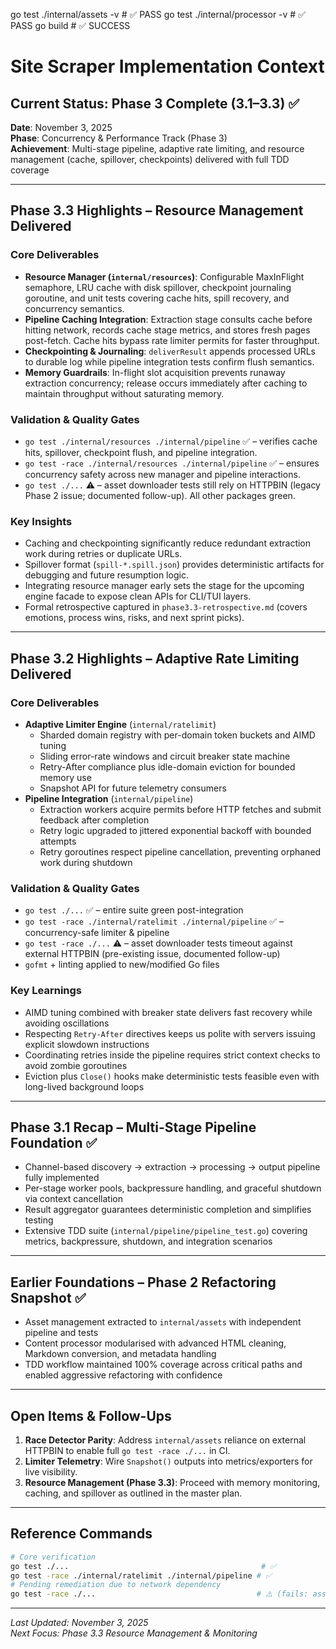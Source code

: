 go test ./internal/assets -v # ✅ PASS
go test ./internal/processor -v # ✅ PASS
go build # ✅ SUCCESS

# Site Scraper Implementation Context

## Current Status: Phase 3 Complete (3.1–3.3) ✅

**Date**: November 3, 2025  
**Phase**: Concurrency & Performance Track (Phase 3)  
**Achievement**: Multi-stage pipeline, adaptive rate limiting, and resource management (cache, spillover, checkpoints) delivered with full TDD coverage

---

## Phase 3.3 Highlights – Resource Management Delivered

### Core Deliverables

- **Resource Manager (`internal/resources`)**: Configurable MaxInFlight semaphore, LRU cache with disk spillover, checkpoint journaling goroutine, and unit tests covering cache hits, spill recovery, and concurrency semantics.
- **Pipeline Caching Integration**: Extraction stage consults cache before hitting network, records cache stage metrics, and stores fresh pages post-fetch. Cache hits bypass rate limiter permits for faster throughput.
- **Checkpointing & Journaling**: `deliverResult` appends processed URLs to durable log while pipeline integration tests confirm flush semantics.
- **Memory Guardrails**: In-flight slot acquisition prevents runaway extraction concurrency; release occurs immediately after caching to maintain throughput without saturating memory.

### Validation & Quality Gates

- `go test ./internal/resources ./internal/pipeline` ✅ – verifies cache hits, spillover, checkpoint flush, and pipeline integration.
- `go test -race ./internal/resources ./internal/pipeline` ✅ – ensures concurrency safety across new manager and pipeline interactions.
- `go test ./...` ⚠️ – asset downloader tests still rely on HTTPBIN (legacy Phase 2 issue; documented follow-up). All other packages green.

### Key Insights

- Caching and checkpointing significantly reduce redundant extraction work during retries or duplicate URLs.
- Spillover format (`spill-*.spill.json`) provides deterministic artifacts for debugging and future resumption logic.
- Integrating resource manager early sets the stage for the upcoming engine facade to expose clean APIs for CLI/TUI layers.
- Formal retrospective captured in `phase3.3-retrospective.md` (covers emotions, process wins, risks, and next sprint picks).

---

## Phase 3.2 Highlights – Adaptive Rate Limiting Delivered

### Core Deliverables

- **Adaptive Limiter Engine** (`internal/ratelimit`)
  - Sharded domain registry with per-domain token buckets and AIMD tuning
  - Sliding error-rate windows and circuit breaker state machine
  - Retry-After compliance plus idle-domain eviction for bounded memory use
  - Snapshot API for future telemetry consumers
- **Pipeline Integration** (`internal/pipeline`)
  - Extraction workers acquire permits before HTTP fetches and submit feedback after completion
  - Retry logic upgraded to jittered exponential backoff with bounded attempts
  - Retry goroutines respect pipeline cancellation, preventing orphaned work during shutdown

### Validation & Quality Gates

- `go test ./...` ✅ – entire suite green post-integration
- `go test -race ./internal/ratelimit ./internal/pipeline` ✅ – concurrency-safe limiter & pipeline
- `go test -race ./...` ⚠️ – asset downloader tests timeout against external HTTPBIN (pre-existing issue, documented follow-up)
- `gofmt` + linting applied to new/modified Go files

### Key Learnings

- AIMD tuning combined with breaker state delivers fast recovery while avoiding oscillations
- Respecting `Retry-After` directives keeps us polite with servers issuing explicit slowdown instructions
- Coordinating retries inside the pipeline requires strict context checks to avoid zombie goroutines
- Eviction plus `Close()` hooks make deterministic tests feasible even with long-lived background loops

---

## Phase 3.1 Recap – Multi-Stage Pipeline Foundation ✅

- Channel-based discovery → extraction → processing → output pipeline fully implemented
- Per-stage worker pools, backpressure handling, and graceful shutdown via context cancellation
- Result aggregator guarantees deterministic completion and simplifies testing
- Extensive TDD suite (`internal/pipeline/pipeline_test.go`) covering metrics, backpressure, shutdown, and integration scenarios

---

## Earlier Foundations – Phase 2 Refactoring Snapshot ✅

- Asset management extracted to `internal/assets` with independent pipeline and tests
- Content processor modularised with advanced HTML cleaning, Markdown conversion, and metadata handling
- TDD workflow maintained 100% coverage across critical paths and enabled aggressive refactoring with confidence

---

## Open Items & Follow-Ups

1. **Race Detector Parity**: Address `internal/assets` reliance on external HTTPBIN to enable full `go test -race ./...` in CI.
2. **Limiter Telemetry**: Wire `Snapshot()` outputs into metrics/exporters for live visibility.
3. **Resource Management (Phase 3.3)**: Proceed with memory monitoring, caching, and spillover as outlined in the master plan.

---

## Reference Commands

```bash
# Core verification
go test ./...                                           # ✅
go test -race ./internal/ratelimit ./internal/pipeline # ✅
# Pending remediation due to network dependency
go test -race ./...                                    # ⚠️ (fails: asset downloader external call)
```

---

_Last Updated: November 3, 2025_  
_Next Focus: Phase 3.3 Resource Management & Monitoring_
